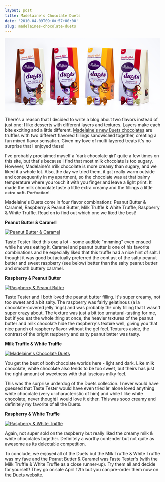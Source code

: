 ```yaml
---
layout: post
title: Madelaine's Chocolate Duets
date: '2010-04-09T09:00:57+00:00'
slug: madelaines-chocolate-duets
---
```

<a href="http://www.duetsny.com/"><img src='images/uploads/2010/04/madelaine_duets_packaging.jpg' alt='Madelaine Chocolate Duets Packaging' /></a>

There's a reason that I decided to write a blog about two flavors instead of just one: I like desserts with different layers and textures. Layers make each bite exciting and a little different. <a href="http://www.duetsny.com/">Madelaine's new Duets chocolates</a> are truffles with two different flavored fillings sandwiched together, creating a fun mixed flavor sensation. Given my love of multi-layered treats it's no surprise that I enjoyed these!

I've probably proclaimed myself a 'dark chocolate girl' quite a few times on this site, but that's because I find that most milk chocolate is too sugary. However, Madelaine's milk chocolate is more creamy than sugary, and we liked it a whole lot. Also, the day we tried them, it got really warm outside and consequently in my apartment, so the chocolate was at that balmy temperature where you touch it with you finger and leave a light print. It made the milk chocolate taste a little extra creamy and the fillings a little extra soft. Perfection!

Madelaine's Duets come in four flavor combinations: Peanut Butter & Caramel, Raspberry & Peanut Butter, Milk Truffle & White Truffle, Raspberry & White Truffle. Read on to find out which one we liked the best!

<strong>Peanut Butter & Caramel</strong>

<a href="http://www.flickr.com/photos/kstar810/4500958816/"><img src="http://farm5.static.flickr.com/4066/4500958816_21bb2bd074.jpg" alt="Peanut Butter & Caramel" /></a>

Taste Tester liked this one a lot - some audible "mmming" even ensued while he was eating it. Caramel and peanut butter is one of his favorite combinations and he especially liked that this truffle had a nice hint of salt. I thought it was good but actually preferred the contrast of the salty peanut butter and sweet raspberry (see below) better than the salty peanut butter and smooth buttery caramel.

<strong>Raspberry & Peanut Butter</strong>

<a href="http://www.flickr.com/photos/kstar810/4493609429/in/set-72157603817944040"><img src="http://farm5.static.flickr.com/4003/4493609429_b5990bb83a.jpg" alt="Raspberry & Peanut Butter" /></a>

Taste Tester and I both loved the peanut butter filling. It's super creamy, not too sweet and a bit salty. The raspberry was fairly gelatinous (a la chocolate-covered jelly rings) and was probably the only filling that I wasn't super crazy about. The texture was just a bit too unnatural-tasting for me, but if you eat the whole thing at once, the heavier textures of the peanut butter and milk chocolate hide the raspberry's texture well, giving you that nice punch of raspberry flavor without the gel feel. Textures aside, the contrast of the bright raspberry and salty peanut butter was tasty.

<strong>Milk Truffle & White Truffle</strong>

<a href="http://www.flickr.com/photos/kstar810/4493610915/"><img src="http://farm3.static.flickr.com/2533/4493610915_3e38955be6.jpg" alt="Madelaine's Chocolate Duets" /></a>

You get the best of both chocolate worlds here - light and dark. Like milk chocolate, white chocolate also tends to be too sweet, but theirs has just the right amount of sweetness with that luscious milky feel. 

This was the surprise underdog of the Duets collection. I never would have guessed that Taste Tester would have even tried let alone loved anything white chocolate (very uncharacteristic of him) and while I like white chocolate, never thought I would love it either. This was sooo creamy and definitely my favorite of all the Duets.

<strong>Raspberry & White Truffle</strong>

<a href="http://www.flickr.com/photos/kstar810/4494249574/in/set-72157603817944040"><img src="http://farm5.static.flickr.com/4040/4494249574_8c8e96c3ed.jpg" alt="Raspberry & White Truffle" /></a>

Again, not super sold on the raspberry but really liked the creamy milk & white chocolates together. Definitely a worthy contender but not quite as awesome as its delectable competition.

To conclude, we enjoyed all of the Duets but the Milk Truffle & White Truffle was my fave and the Peanut Butter & Caramel was Taste Tester's (with the Milk Truffle & White Truffle as a close runner-up). Try them all and decide for yourself! They go on sale April 12th but you can pre-order them now on <a href="http://www.duetsny.com/">the Duets website</a>.
